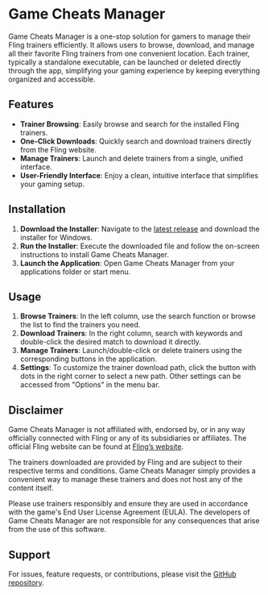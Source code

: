# Game Cheats Manager

Game Cheats Manager is a one-stop solution for gamers to manage their Fling trainers efficiently. It allows users to browse, download, and manage all their favorite Fling trainers from one convenient location. Each trainer, typically a standalone executable, can be launched or deleted directly through the app, simplifying your gaming experience by keeping everything organized and accessible.

## Features

- **Trainer Browsing**: Easily browse and search for the installed Fling trainers.
- **One-Click Downloads**: Quickly search and download trainers directly from the Fling website.
- **Manage Trainers**: Launch and delete trainers from a single, unified interface.
- **User-Friendly Interface**: Enjoy a clean, intuitive interface that simplifies your gaming setup.

## Installation

1. **Download the Installer**: Navigate to the [latest release](https://github.com/dyang886/Game-Cheats-Manager/releases) and download the installer for Windows.
2. **Run the Installer**: Execute the downloaded file and follow the on-screen instructions to install Game Cheats Manager.
3. **Launch the Application**: Open Game Cheats Manager from your applications folder or start menu.

## Usage

1. **Browse Trainers**: In the left column, use the search function or browse the list to find the trainers you need.
2. **Download Trainers**: In the right column, search with keywords and double-click the desired match to download it directly.
3. **Manage Trainers**: Launch/double-click or delete trainers using the corresponding buttons in the application.
4. **Settings**: To customize the trainer download path, click the button with dots in the right corner to select a new path. Other settings can be accessed from "Options" in the menu bar.

## Disclaimer

Game Cheats Manager is not affiliated with, endorsed by, or in any way officially connected with Fling or any of its subsidiaries or affiliates. The official Fling website can be found at [Fling’s website](https://flingtrainer.com/).

The trainers downloaded are provided by Fling and are subject to their respective terms and conditions. Game Cheats Manager simply provides a convenient way to manage these trainers and does not host any of the content itself.

Please use trainers responsibly and ensure they are used in accordance with the game's End User License Agreement (EULA). The developers of Game Cheats Manager are not responsible for any consequences that arise from the use of this software.

## Support

For issues, feature requests, or contributions, please visit the [GitHub repository](https://github.com/dyang886/Game-Cheats-Manager).
